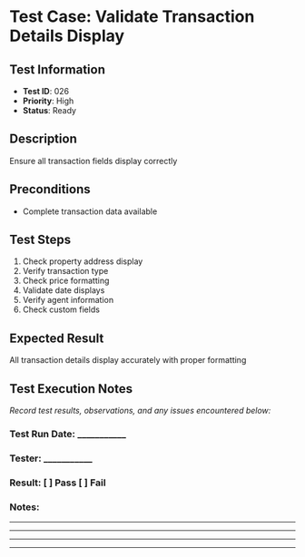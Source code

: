 # Test Case: Validate Transaction Details Display

## Test Information
- **Test ID**: 026
- **Priority**: High
- **Status**: Ready

## Description
Ensure all transaction fields display correctly

## Preconditions
- Complete transaction data available

## Test Steps
1. Check property address display
2. Verify transaction type
3. Check price formatting
4. Validate date displays
5. Verify agent information
6. Check custom fields

## Expected Result
All transaction details display accurately with proper formatting

## Test Execution Notes
_Record test results, observations, and any issues encountered below:_

### Test Run Date: ___________
### Tester: ___________
### Result: [ ] Pass [ ] Fail

### Notes:
_________________________________
_________________________________
_________________________________
_________________________________